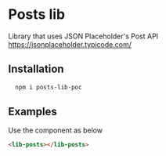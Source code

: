 # Posts lib

Library that uses JSON Placeholder's Post API https://jsonplaceholder.typicode.com/

## Installation

```bash
  npm i posts-lib-poc
```

## Examples

Use the component as below

```html
<lib-posts></lib-posts>
```
